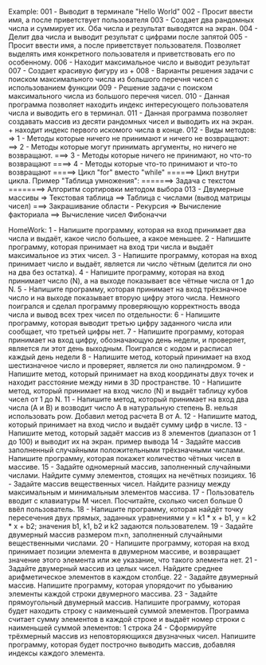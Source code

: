 Example:
001 - Выводит в терминале "Hello World"
002 - Просит ввести имя, а после приветствует пользователя
003 - Создает два рандомных числа и суммирует их. Оба числа и результат выводятся на экран.
004 - Делит два числа и выводит результат с цифрами после запятой
005 - Просит ввести имя, а после приветствует пользователя. Позволяет выделять имя конкретного пользователя и приветствовать его по особенному.
006 - Находит максимальное число и выводит результат
007 - Создает красивую фигуру из +
008 - Варианты решения задачи с поиском максимального числа из большого перечня чисел с использованием функции
009 - Решение задачи с поиском максимального числа из большого перечня чисел.
010 - Данная программа позволяет находить индекс интересующего пользователя числа и выводить его в терминал.
011 - Данная программа позволяет создавать массив из десяти рандомных чисел и выводить их на экран. + находит индекс первого искомого числа в конце.
012 - Виды методов:
    => 1 - Методы которые ничего не принимают и ничего не возвращают:
    ==> 2 - Методы которые могут принимать аргументы, но ничего не возвращают.
    ===> 3 - Методы которые ничего не принимают, но что-то возвращают
    ====> 4 - Методы которые что-то принимают и что-то возвращают
    =====> Цикл "for" вместо "while"
    ======> Цикл внутри цикла. Пример "Таблица умножения":
    =======> Задача с текстом
    ========> Алгоритм сортировки методом выбора
013 - Двумерные массивы
    => Текстовая таблица
    ==> Таблица с числами (вывод матрицы чисел)
    ===> Закрашивание области
    - Рекурсия
    => Вычисление факториала
    ==> Вычисление чисел Фибоначчи


HomeWork:
1 - Напишите программу, которая на вход принимает два числа и выдаёт, какое число большее, а какое меньшее.
2 - Напишите программу, которая принимает на вход три числа и выдаёт максимальное из этих чисел.
3 - Напишите программу, которая на вход принимает число и выдаёт, является ли число чётным (делится ли оно на два без остатка).
4 - Напишите программу, которая на вход принимает число (N), а на выходе показывает все чётные числа от 1 до N.
5 - Напишите программу, которая принимает на вход трёхзначное число и на выходе показывает вторую цифру этого числа.
   Немного поигрался и сделал программу проверяющую корректность ввода числа и вывод всех трех чисел по отдельности:
6 - Напишите программу, которая выводит третью цифру заданного числа или сообщает, что третьей цифры нет.
7 - Напишите программу, которая принимает на вход цифру, обозначающую день недели, и проверяет, является ли этот день выходным.
   Поигрался с кодом и расписал каждый день недели
8 - Напишите метод, который принимает на вход шестизначное число и проверяет, является ли оно палиндромом.
9 - Напишите метод, который принимает на вход координаты двух точек и находит расстояние между ними в 3D пространстве.
10 - Напишите метод, который принимает на вход число (N) и выдаёт таблицу кубов чисел от 1 до N.
11 - Напишите метод, который принимает на вход два числа (A и B) и возводит число A в натуральную степень B. нельзя использовать pow.
   Добавил метод расчета В от А.
12 - Напишите матод, который принимает на вход число и выдаёт сумму цифр в числе.
13 - Напишите метод, который задаёт массив из 8 элементов (диапазон от 1 до 100) и выводит их на экран.
пример вывода
14 - Задайте массив заполненный случайными положительными трёхзначными числами. Напишите программу, которая покажет количество чётных чисел в массиве.
15 - Задайте одномерный массив, заполненный случайными числами. Найдите сумму элементов, стоящих на нечётных позициях.
16 - Задайте массив вещественных чисел. Найдите разницу между максимальным и минимальным элементов массива.
17 - Пользователь вводит с клавиатуры M чисел. Посчитайте, сколько чисел больше 0 ввёл пользователь.
18 - Напишите программу, которая найдёт точку пересечения двух прямых, заданных уравнениями y = k1 * x + b1, y = k2 * x + b2; значения b1, k1, b2 и k2 задаются пользователем.
19 - Задайте двумерный массив размером m×n, заполненный случайными вещественными числами.
20 - Напишите программу, которая на вход принимает позиции элемента в двумерном массиве, и возвращает значение этого элемента или же указание, что такого элемента нет.
21 - Задайте двумерный массив из целых чисел. Найдите среднее арифметическое элементов в каждом столбце.
22 - Задайте двумерный массив. Напишите программу, которая упорядочит по убыванию элементы каждой строки двумерного массива.
23 - Задайте прямоугольный двумерный массив. Напишите программу, которая будет находить строку с наименьшей суммой элементов.
     Программа считает сумму элементов в каждой строке и выдаёт номер строки с наименьшей суммой элементов: 1 строка
24 - Сформируйте трёхмерный массив из неповторяющихся двузначных чисел. Напишите программу, которая будет построчно выводить массив, добавляя индексы каждого элемента.